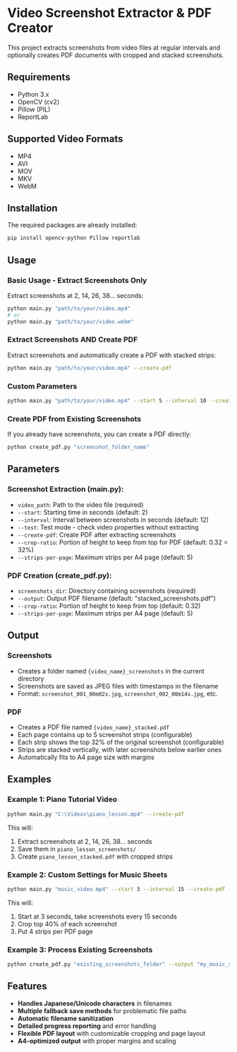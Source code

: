 # Video Screenshot Extractor & PDF Creator

This project extracts screenshots from video files at regular intervals and optionally creates PDF documents with cropped and stacked screenshots.

## Requirements

- Python 3.x
- OpenCV (cv2)
- Pillow (PIL)
- ReportLab

## Supported Video Formats

- MP4
- AVI  
- MOV
- MKV
- WebM

## Installation

The required packages are already installed:
```bash
pip install opencv-python Pillow reportlab
```

## Usage

### Basic Usage - Extract Screenshots Only

Extract screenshots at 2, 14, 26, 38... seconds:
```bash
python main.py "path/to/your/video.mp4"
# or
python main.py "path/to/your/video.webm"
```

### Extract Screenshots AND Create PDF

Extract screenshots and automatically create a PDF with stacked strips:
```bash
python main.py "path/to/your/video.mp4" --create-pdf
```

### Custom Parameters

```bash
python main.py "path/to/your/video.mp4" --start 5 --interval 10 --create-pdf --crop-ratio 0.4 --strips-per-page 6
```

### Create PDF from Existing Screenshots

If you already have screenshots, you can create a PDF directly:
```bash
python create_pdf.py "screenshot_folder_name"
```

## Parameters

### Screenshot Extraction (main.py):
- `video_path`: Path to the video file (required)
- `--start`: Starting time in seconds (default: 2)
- `--interval`: Interval between screenshots in seconds (default: 12)
- `--test`: Test mode - check video properties without extracting
- `--create-pdf`: Create PDF after extracting screenshots
- `--crop-ratio`: Portion of height to keep from top for PDF (default: 0.32 = 32%)
- `--strips-per-page`: Maximum strips per A4 page (default: 5)

### PDF Creation (create_pdf.py):
- `screenshots_dir`: Directory containing screenshots (required)
- `--output`: Output PDF filename (default: "stacked_screenshots.pdf")
- `--crop-ratio`: Portion of height to keep from top (default: 0.32)
- `--strips-per-page`: Maximum strips per A4 page (default: 5)

## Output

### Screenshots
- Creates a folder named `{video_name}_screenshots` in the current directory
- Screenshots are saved as JPEG files with timestamps in the filename
- Format: `screenshot_001_00m02s.jpg`, `screenshot_002_00m14s.jpg`, etc.

### PDF
- Creates a PDF file named `{video_name}_stacked.pdf`
- Each page contains up to 5 screenshot strips (configurable)
- Each strip shows the top 32% of the original screenshot (configurable)
- Strips are stacked vertically, with later screenshots below earlier ones
- Automatically fits to A4 page size with margins

## Examples

### Example 1: Piano Tutorial Video
```bash
python main.py "C:\Videos\piano_lesson.mp4" --create-pdf
```

This will:
1. Extract screenshots at 2, 14, 26, 38... seconds
2. Save them in `piano_lesson_screenshots/`
3. Create `piano_lesson_stacked.pdf` with cropped strips

### Example 2: Custom Settings for Music Sheets
```bash
python main.py "music_video.mp4" --start 3 --interval 15 --create-pdf --crop-ratio 0.4 --strips-per-page 4
```

This will:
1. Start at 3 seconds, take screenshots every 15 seconds
2. Crop top 40% of each screenshot
3. Put 4 strips per PDF page

### Example 3: Process Existing Screenshots
```bash
python create_pdf.py "existing_screenshots_folder" --output "my_music_sheets.pdf" --crop-ratio 0.35
```

## Features

- **Handles Japanese/Unicode characters** in filenames
- **Multiple fallback save methods** for problematic file paths
- **Automatic filename sanitization** 
- **Detailed progress reporting** and error handling
- **Flexible PDF layout** with customizable cropping and page layout
- **A4-optimized output** with proper margins and scaling
